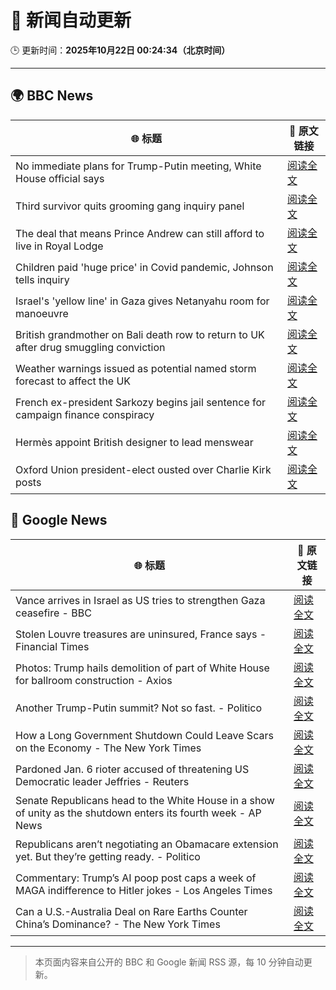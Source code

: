 # 🧠 新闻自动更新

🕒 更新时间：**2025年10月22日 00:24:34（北京时间）**

---

## 🌍 BBC News

| 🌐 标题 | 🔗 原文链接 |
|--------|-------------|
| No immediate plans for Trump-Putin meeting, White House official says | [阅读全文](https://www.bbc.com/news/articles/c4gjp73gp41o?at_medium=RSS&at_campaign=rss) |
| Third survivor quits grooming gang inquiry panel | [阅读全文](https://www.bbc.com/news/articles/cwykd173l3vo?at_medium=RSS&at_campaign=rss) |
| The deal that means Prince Andrew can still afford to live in Royal Lodge | [阅读全文](https://www.bbc.com/news/articles/cgmx1gxv1e7o?at_medium=RSS&at_campaign=rss) |
| Children paid 'huge price' in Covid pandemic, Johnson tells inquiry | [阅读全文](https://www.bbc.com/news/articles/ce3x0yxvdzlo?at_medium=RSS&at_campaign=rss) |
| Israel's 'yellow line' in Gaza gives Netanyahu room for manoeuvre | [阅读全文](https://www.bbc.com/news/articles/cx2y9ny653no?at_medium=RSS&at_campaign=rss) |
| British grandmother on Bali death row to return to UK after drug smuggling conviction | [阅读全文](https://www.bbc.com/news/articles/cly9jln834wo?at_medium=RSS&at_campaign=rss) |
| Weather warnings issued as potential named storm forecast to affect the UK | [阅读全文](https://www.bbc.com/weather/articles/cly9rlzy0vro?at_medium=RSS&at_campaign=rss) |
| French ex-president Sarkozy begins jail sentence for campaign finance conspiracy | [阅读全文](https://www.bbc.com/news/articles/cvgkm2j0xelo?at_medium=RSS&at_campaign=rss) |
| Hermès appoint British designer to lead menswear | [阅读全文](https://www.bbc.com/news/articles/c3rjnqvv5qqo?at_medium=RSS&at_campaign=rss) |
| Oxford Union president-elect ousted over Charlie Kirk posts | [阅读全文](https://www.bbc.com/news/articles/ceq0929eyg5o?at_medium=RSS&at_campaign=rss) |

## 📰 Google News

| 🌐 标题 | 🔗 原文链接 |
|--------|-------------|
| Vance arrives in Israel as US tries to strengthen Gaza ceasefire - BBC | [阅读全文](https://news.google.com/rss/articles/CBMiWkFVX3lxTE5VZk05Zm1CYkwtVW04UGVLWm5aT1h3VG1ZQ2ptZ20zVHBkVUdkNlRvRUFCQlZkaEVqbm9FSmhua1lsdnB0VnRzS1l6NzM4c0gtVmRyY2lUY212QdIBX0FVX3lxTFBOZlA3SzVWY2JrdVNOZWhFSVpsbkRtVWltd2dxdkJBQTdsS0ZDLWtkSUY0MGp1azAwMVVHczVjbHk2NDBLSmxfbC01UUd2amlkaC1KR0NlY3BBN0EyaW9r?oc=5) |
| Stolen Louvre treasures are uninsured, France says - Financial Times | [阅读全文](https://news.google.com/rss/articles/CBMicEFVX3lxTFBJUU54S0lKbHI5QjI5UW9aNl9CaF9fZ2NUSklLVjI0clZ0ejQ5dDVzR2c2LVNSVVo1ZnlJamozUXFnMjlRaXFqdmppSkd3Slo3SkRRV3RnMUFBVFB5c19McnNuRzJJd1R0MlRKc2h0Tmg?oc=5) |
| Photos: Trump hails demolition of part of White House for ballroom construction - Axios | [阅读全文](https://news.google.com/rss/articles/CBMikwFBVV95cUxPbS0tOER6eUdSYWVtaVNRamUtWHRlWVRVQ0VHYkFhTExwTlJ3SzNSbkstV29Vc05pa2JCVEZ4M1lGZF9uT194TGRIZVZOang5cU5NcTVZYzVrMUNKTjdfNjNIeHFGWmFGSE5TbU5Jc0E5TjBYUW9pNWhBZ0dGUlRBTHFiNkJIbzBmN1JRbk4xakdRZDg?oc=5) |
| Another Trump-Putin summit? Not so fast. - Politico | [阅读全文](https://news.google.com/rss/articles/CBMihAFBVV95cUxON3dld2ttaGNWWjgtREdfN3gwdlpCU1BzeW1HcEQzNGh0UnRFbExyWU1UYkZvcnNqVjVteWRxbjlWNkEyMVN4TlVpNjN3dVdYZk5kc1BPeVA1REYteDZBSGYwYmdONTlCN2pLb3NzQXc0d3JjeDJ2QWpja1VkQVpYSnJoVlQ?oc=5) |
| How a Long Government Shutdown Could Leave Scars on the Economy - The New York Times | [阅读全文](https://news.google.com/rss/articles/CBMimAFBVV95cUxNUGxLZFowVVN1cDdFUmt0UzlNMGI0bGNhb1o1bXBtdEpHSGpVOHZNT0RuQUI1WHJMcGxnX05PS1IzOGgxejNhZS1WR21Fa3FSZ3lqMDhnWDZsbHZzM2ZXamE1U0xFNFZ2el9fck5TUHN5LU5OdFVjTHB4eUVBZmNOUFpKbXk2MlJLbDQtbm9YUEVsWjdLVXhLNg?oc=5) |
| Pardoned Jan. 6 rioter accused of threatening US Democratic leader Jeffries - Reuters | [阅读全文](https://news.google.com/rss/articles/CBMiwgFBVV95cUxPSi05blozV0haUUJvNTdWRHhFcG9oNHdxZUJkUGRyTy1wMzJWa19pSzZJT25ZWFZ4NnFkSFpoRnVYbW9JdzJqUXlhMld4alNqVlp6QmZvQkxfUGtwX1pGVFZ2Y1c0M0VmS3BfQVkyX2c4RU1LTERJTFk2ODJSX0daMFZhY1JHSThnR2EyYTdtREZHWXVObUp6dlNHdTlrNElEdnBaeENFdmtCcWxTVVF2WGJZMjhyTzQ3ZFN2UEdhaGdBQQ?oc=5) |
| Senate Republicans head to the White House in a show of unity as the shutdown enters its fourth week - AP News | [阅读全文](https://news.google.com/rss/articles/CBMiqAFBVV95cUxOTlRRQ0JnUUZ0RXFuTlNqcWhidU9FRmx2ZHpWaHl5b2VQNjdPLVBIU1BXOHFPVHhUYmV1b3NZZjJWWVRudVpYRldJWGIxQVhOMHFWOHppWUNMejU4YU5nN0l4S2Nkc09Zb1VWVWYwS0p3ai1sMmVSMHg4NGZFNnd0NkF1NnhDZDBRT3ZodFZSeWtjc1ZTZDk1LTltV0lManBFandOSy0ycno?oc=5) |
| Republicans aren’t negotiating an Obamacare extension yet. But they’re getting ready. - Politico | [阅读全文](https://news.google.com/rss/articles/CBMikgFBVV95cUxOSXFWLXFUVXAtT3Y0b0FVX2tIRjlvWFZIU2htN051STdJajZhNENxWndiV0tTcjA0a0pjY3h0UkVUbzRSc29MdzVSaGxvTmFlRXBNN1YwLXIta2x6UGp2ejRMQkF6WFZEVVA1endDRVdOTjZVYXdJNkVJVHBVbmpsRjlKQ0pWUmlsV2NEXzZfbjJrZw?oc=5) |
| Commentary: Trump’s AI poop post caps a week of MAGA indifference to Hitler jokes - Los Angeles Times | [阅读全文](https://news.google.com/rss/articles/CBMioAFBVV95cUxPZkFwUFRsRVhhOWlIQ1gwZ0wtMUctMlFLTDZEQWlCcllONnJ6WlBGaHVMME85M0IwVFFRS2RPcXdHSU5WcU9ZaVdDOWl3amViQ3U3dG4wSHBNQm0xN2xsVy16TzJVZTVNRlNWRHJ0T2Q2WTMyRU4xQlp6cm5YZExxVUFESkFWX1Q2elhxUnRSa1ZkNWk1TnVQS3V1clNhaHF5?oc=5) |
| Can a U.S.-Australia Deal on Rare Earths Counter China’s Dominance? - The New York Times | [阅读全文](https://news.google.com/rss/articles/CBMiigFBVV95cUxOMmRxcC1ONUFWSl94Vko2WW1RWE1RYVVvRnpab2FNZlJWakVXRGktNzNoTS1La3pZLUlIbXVlZFB0UWZCNGFvSHAzSVd3cVZyZW4yOFRNb3JlbVZteUVLZUx4cXU4QTAwS0V0N3dOZEdIRV9CUTM3bnBETFlzR1BUR04xaTE2ZWxTaEE?oc=5) |

---
> 本页面内容来自公开的 BBC 和 Google 新闻 RSS 源，每 10 分钟自动更新。